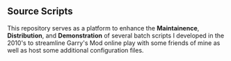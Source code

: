 ## Source Scripts
This repository serves as a platform to enhance the **Maintainence**, **Distribution**, and **Demonstration** of several batch scripts I developed in the 2010's to streamline Garry's Mod online play with some friends of mine as well as host some additional configuration files.
